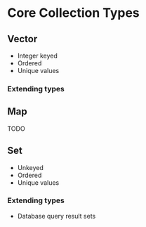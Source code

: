 # Core Collection Types

## Vector

- Integer keyed
- Ordered
- Unique values

### Extending types

## Map

TODO

## Set

- Unkeyed
- Ordered
- Unique values

### Extending types

- Database query result sets
